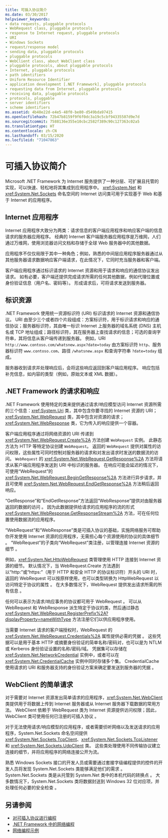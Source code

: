 ```yaml
---
title: 可插入协议简介
ms.date: 03/30/2017
helpviewer_keywords:
- data requests, pluggable protocols
- WebRequest class, pluggable protocols
- response to Internet request, pluggable protocols
- URI
- Windows Sockets
- request/response model
- sending data, pluggable protocols
- pluggable protocols
- WebClient class, about WebClient class
- pluggable protocols, about pluggable protocols
- Internet, pluggable protocols
- path identifiers
- Uniform Resource Identifier
- application development [.NET Framework], pluggable protocols
- requesting data from Internet, pluggable protocols
- receiving data, pluggable protocols
- protocols, pluggable
- server identifiers
- scheme identifiers
ms.assetid: 4b48e22d-e4e5-48f0-be80-d549bda97415
ms.openlocfilehash: 72b47b8159f9f6f0dc3a19c5cbf94335507d9e7d
ms.sourcegitcommit: 7588136e355e10cbc2582f389c90c127363c02a5
ms.translationtype: HT
ms.contentlocale: zh-CN
ms.lasthandoff: 03/15/2020
ms.locfileid: "71047863"
---
```

# <a name="introducing-pluggable-protocols"></a>可插入协议简介
Microsoft .NET Framework 为 Internet 服务提供了一种分层、可扩展且托管的实现，可以快速、轻松地将其集成到应用程序中。 <xref:System.Net> 和 <xref:System.Net.Sockets> 命名空间的 Internet 访问类可用于实现基于 Web 和基于 Internet 的应用程序。  
  
## <a name="internet-applications"></a>Internet 应用程序  
 Internet 应用程序大致分为两类：请求信息的客户端应用程序和响应客户端的信息请求的服务器应用程序。 经典的 Internet 客户端服务器应用程序是万维网，人们通过万维网，使用浏览器访问文档和存储于全球 Web 服务器中的其他数据。  
  
 应用程序不仅仅局限于其中一种角色；例如，熟悉的中间层应用程序服务器通过从其他服务器请求数据响应客户端请求，在此情况下，它同时充当服务器和客户端。  
  
 客户端应用程序通过标识请求的 Internet 资源和用于请求和响应的通信协议发出请求。 如有必要，客户端还提供完成请求所需的任何其他数据，例如代理位置或身份验证信息（用户名、密码等）。 形成请求后，可将请求发送到服务器。  
  
## <a name="identifying-resources"></a>标识资源  
 .NET Framework 使用统一资源标识符 (URI) 标识请求的 Internet 资源和通信协议。 URI 由至少三个或者四个片段组成：方案标识符，用于标识请求和响应的通信协议；服务器标识符，其由唯一标识 Internet 上服务器的域名系统 (DNS) 主机名或 TCP 地址组成；路径标识符，其在服务器上查找请求的信息；可选的查询字符串，其将信息从客户端传递到服务器。 例如，URI `http://www.contoso.com/whatsnew.aspx?date=today` 由方案标识符 `http`、服务器标识符 `www.contoso.com`、路径 `/whatsnew.aspx` 和查询字符串 `?date=today` 组成。  
  
 服务器收到请求并处理响应后，会将这些响应返回到客户端应用程序。 响应包括补充信息，如内容的类型（例如，原始文本或 XML 数据）。  
  
## <a name="requests-and-responses-in-the-net-framework"></a>.NET Framework 的请求和响应  
 .NET Framework 使用特定的类来提供通过请求/响应模型访问 Internet 资源所需的三个信息：<xref:System.Uri> 类，其中包含你要寻找的 Internet 资源的 URI；<xref:System.Net.WebRequest> 类，其中包含对资源的请求；<xref:System.Net.WebResponse> 类，它为传入的响应提供一个容器。  
  
 客户端应用程序通过将网络资源的 URI 传递到 <xref:System.Net.WebRequest.Create%2A> 方法创建 `WebRequest` 实例。 此静态方法为 HTTP 等特定协议创建 `WebRequest`。 返回的 `WebRequest` 提供对属性的访问权限，这些属性可同时控制对服务器的请求和对发出请求时发送的数据流的访问。 `WebRequest` 的 <xref:System.Net.WebRequest.GetResponse%2A> 方法将请求从客户端应用程序发送到 URI 中标识的服务器。 在响应可能会延迟的情况下，可使用“WebRequest”的 <xref:System.Net.WebRequest.BeginGetResponse%2A> 方法进行异步请求，并且可使用 <xref:System.Net.WebRequest.EndGetResponse%2A> 方法稍后返回响应。  
  
 “GetResponse”和“EndGetResponse”方法返回“WebResponse”提供对由服务器返回的数据的访问    。 因为此数据提供给请求的应用程序的流的形式 <xref:System.Net.WebResponse.GetResponseStream%2A> 方法，可在任何位置使用数据流的应用程序。  
  
 “WebRequest”和“WebResponse”类是可插入协议的基础，实施网络服务可帮助你开发使用 Internet 资源的应用程序，无需担心每个资源使用的协议的具体细节   。 “WebRequest”的子类向“WebRequest”类注册，以管理连接 Internet 资源的细节   。  
  
 例如，<xref:System.Net.HttpWebRequest> 类管理使用 HTTP 连接到 Internet 资源的细节。 默认情况下，当 WebRequest.Create 方法遇到以“http:”或“https:”（用于 HTTP 和安全 HTTP 的协议标识符）开头的 URI 时，返回的 WebRequest 可以按原样使用，也可以类型转换为 HttpWebRequest 以访问特定于协议的属性    。 在大多数情况下，WebRequest 提供发出请求所需的所有信息  。  
  
 任何可以表示为请求/响应事务的协议都可用于 WebRequest  。 可以从 WebRequest 和 WebResponse 派生特定于协议的类，然后通过静态 <xref:System.Net.WebRequest.RegisterPrefix%2A?displayProperty=nameWithType> 方法注册它们以供应用程序使用。  
  
 当需要 Internet 请求的客户端授权时，WebRequest 的 <xref:System.Net.WebRequest.Credentials%2A> 属性提供必需的凭据  。 这些凭据可以是用于基本 HTTP 或摘要身份验证的简单名称/密码对，也可以是为 NTLM 或 Kerberos 身份验证设置的名称/密码/域。 凭据集可以存储在 <xref:System.Net.NetworkCredential> 实例中，或者可以在 <xref:System.Net.CredentialCache> 实例中同时存储多个集。 CredentialCache 使用请求的 URI 和服务器支持的身份验证方案来确定要发送到服务器的凭据  。  
  
## <a name="simple-requests-with-webclient"></a>WebClient 的简单请求  
 对于需要对 Internet 资源发出简单请求的应用程序，<xref:System.Net.WebClient> 类提供用于将数据上传到 Internet 服务器或从 Internet 服务器下载数据的常用方法。 WebClient 依赖于 WebRequest 类为 Internet 资源提供访问权限；因此，WebClient 类可使用任何已注册的可插入协议    。  
  
 对于无法使用请求/响应模型的应用程序，或者需要侦听网络以及发送请求的应用程序，System.Net.Sockets 命名空间提供 <xref:System.Net.Sockets.TcpClient>、<xref:System.Net.Sockets.TcpListener> 和 <xref:System.Net.Sockets.UdpClient> 类。 这些类处理使用不同传输协议建立连接的细节，并将应用程序的网络连接公开为流。  
  
 熟悉 Windows Sockets 接口的开发人员或需要通过套接字级编程提供的控件的开发人员将发现 System.Net.Sockets 类能够满足他们的需求  。 System.Net.Sockets 类是从托管到 System.Net 类中的本机代码的转换点   。 大多数情况下，System.Net.Sockets 类将数据封送到 Windows 32 位对应项，并处理任何必要的安全检查  。  
  
## <a name="see-also"></a>另请参阅

- [对可插入协议进行编程](programming-pluggable-protocols.md)
- [.NET Framework 中的网络编程](index.md)
- [网络编程示例](network-programming-samples.md)
